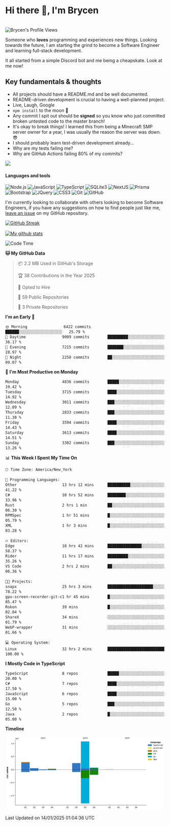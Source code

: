 # Hi there 👋, I'm Brycen

<br>
<img src="https://komarev.com/ghpvc/?username=BrycensRanch" alt="Brycen's Profile Views" />

Someone who **loves** programming and experiences new things. Looking towards the future, I am starting the grind to become a Software Engineer and learning full-stack development.

It all started from a simple Discord bot and me being a cheapskate. Look at me now!

## Key fundamentals & thoughts

- All projects should have a README.md and be well documented.
- README-driven development is crucial to having a well-planned project.
- Live, Laugh, Google
- `npm install` to the moon 🚀
- Any commit I spit out should be **signed** so you know who just committed broken untested code to the master branch!
- It's okay to break things! I learned this from being a Minecraft SMP server owner for a year, I was usually the reason the server was down. 😎
- I should probably learn test-driven development already...
- Why are my tests failing me?
- Why are GitHub Actions failing 80% of my commits? 

<img src="https://res.cloudinary.com/practicaldev/image/fetch/s--OoBLh7-Q--/c_limit%2Cf_auto%2Cfl_progressive%2Cq_auto%2Cw_880/https://cdn-images-1.medium.com/max/1614/1%2A8BlqJ8lNVZzuRjAg1mZ50w.png" height="400"/>

<h4>Languages and tools</h4>
<p>
  <img src="https://img.shields.io/badge/node.js%20-%2343853D.svg?&style=for-the-badge&logo=node.js&logoColor=white" alt="Node.js" />
  <img src="https://img.shields.io/badge/javascript%20-%23323330.svg?&style=for-the-badge&logo=javascript&logoColor=%23F7DF1E" alt="JavaScript" />
  <img src="https://img.shields.io/badge/typescript%20-%23323330.svg?&style=for-the-badge&logo=typescript&logoColor=#3467eb" alt="TypeScript" />
  <img src="https://img.shields.io/badge/sqlite3%20-%23323330.svg?&style=for-the-badge&logo=sqlite&logoColor=#3467eb" alt="SQLite3" />
  <img src="https://img.shields.io/badge/Next.JS%20-%23323330.svg?&style=for-the-badge&logo=next.js&logoColor=#3467eb" alt="NextJS" />
  <img src="https://img.shields.io/badge/Prisma%20-%23323330.svg?&style=for-the-badge&logo=prisma&logoColor=#3467eb" alt="Prisma" />
  <img src="https://img.shields.io/badge/bootstrap%20-%23323330.svg?&style=for-the-badge&logo=bootstrap" alt="Bootstrap" />
  <img src="https://img.shields.io/badge/jquery%20-%23323330.svg?&style=for-the-badge&logo=jquery" alt="JQuery" />
  <img src="https://img.shields.io/badge/css3%20-%23323330.svg?&style=for-the-badge&logo=css3" alt="CSS3" />
  <img src="https://img.shields.io/badge/git%20-%23323330.svg?&style=for-the-badge&logo=git" alt="Git" />
  <img src="https://img.shields.io/badge/github%20-%23323330.svg?&style=for-the-badge&logo=github" alt="GitHub" />
</p>

 I'm currently looking to collaborate with others looking to become Software Engineers, if you have any suggestions on how to find people just like me, [leave an issue](https://github.com/BrycensRanch/BrycensRanch/issues/new) on my GitHub repository.
 
 <p><a href="https://git.io/streak-stats"><img src="https://streak-stats.demolab.com?refreshcache3&user=BrycensRanch&amp;theme=dark&amp;hide_border=true&amp;fire=EB5454&amp;ring=0CEB19" alt="GitHub Streak"></a></p>

<a href="https://github.com/anuraghazra/github-readme-stats">
  <img align="center" src="https://github-readme-stats.anuraghazra1.vercel.app/api?username=BrycensRanch&show_icons=true&line_height=27&include_all_commits=true" alt="My github stats" />
</a>

<!--START_SECTION:waka-->
![Code Time](http://img.shields.io/badge/Code%20Time-1%2C481%20hrs%203%20mins-blue)

**🐱 My GitHub Data** 

> 📦 2.2 MB Used in GitHub's Storage 
 > 
> 🏆 38 Contributions in the Year 2025
 > 
> 💼 Opted to Hire
 > 
> 📜 59 Public Repositories 
 > 
> 🔑 3 Private Repositories 
 > 
**I'm an Early 🐤** 

```text
🌞 Morning                6422 commits        ██████░░░░░░░░░░░░░░░░░░░   25.79 % 
🌆 Daytime                9009 commits        █████████░░░░░░░░░░░░░░░░   36.17 % 
🌃 Evening                7215 commits        ███████░░░░░░░░░░░░░░░░░░   28.97 % 
🌙 Night                  2258 commits        ██░░░░░░░░░░░░░░░░░░░░░░░   09.07 % 
```
📅 **I'm Most Productive on Monday** 

```text
Monday                   4836 commits        █████░░░░░░░░░░░░░░░░░░░░   19.42 % 
Tuesday                  3715 commits        ████░░░░░░░░░░░░░░░░░░░░░   14.92 % 
Wednesday                3011 commits        ███░░░░░░░░░░░░░░░░░░░░░░   12.09 % 
Thursday                 2833 commits        ███░░░░░░░░░░░░░░░░░░░░░░   11.38 % 
Friday                   3594 commits        ████░░░░░░░░░░░░░░░░░░░░░   14.43 % 
Saturday                 3613 commits        ████░░░░░░░░░░░░░░░░░░░░░   14.51 % 
Sunday                   3302 commits        ███░░░░░░░░░░░░░░░░░░░░░░   13.26 % 
```


📊 **This Week I Spent My Time On** 

```text
🕑︎ Time Zone: America/New_York

💬 Programming Languages: 
Other                    13 hrs 12 mins      ██████████░░░░░░░░░░░░░░░   41.22 % 
C#                       10 hrs 52 mins      ████████░░░░░░░░░░░░░░░░░   33.96 % 
Rust                     2 hrs 1 min         ██░░░░░░░░░░░░░░░░░░░░░░░   06.30 % 
RPMSpec                  1 hr 51 mins        █░░░░░░░░░░░░░░░░░░░░░░░░   05.79 % 
XML                      1 hr 3 mins         █░░░░░░░░░░░░░░░░░░░░░░░░   03.28 % 

🔥 Editors: 
Edge                     18 hrs 42 mins      ███████████████░░░░░░░░░░   58.37 % 
Rider                    11 hrs 17 mins      █████████░░░░░░░░░░░░░░░░   35.26 % 
VS Code                  2 hrs 2 mins        ██░░░░░░░░░░░░░░░░░░░░░░░   06.36 % 

🐱‍💻 Projects: 
snapx                    25 hrs 3 mins       ████████████████████░░░░░   78.22 % 
gpu-screen-recorder-git-c1 hr 45 mins        █░░░░░░░░░░░░░░░░░░░░░░░░   05.47 % 
Rokon                    39 mins             █░░░░░░░░░░░░░░░░░░░░░░░░   02.04 % 
ShareX                   34 mins             ░░░░░░░░░░░░░░░░░░░░░░░░░   01.79 % 
WebP-wrapper             31 mins             ░░░░░░░░░░░░░░░░░░░░░░░░░   01.66 % 

💻 Operating System: 
Linux                    32 hrs 2 mins       █████████████████████████   100.00 % 
```

**I Mostly Code in TypeScript** 

```text
TypeScript               8 repos             █████░░░░░░░░░░░░░░░░░░░░   20.00 % 
C#                       7 repos             ████░░░░░░░░░░░░░░░░░░░░░   17.50 % 
JavaScript               6 repos             ████░░░░░░░░░░░░░░░░░░░░░   15.00 % 
Go                       5 repos             ███░░░░░░░░░░░░░░░░░░░░░░   12.50 % 
Java                     2 repos             █░░░░░░░░░░░░░░░░░░░░░░░░   05.00 % 
```



**Timeline**

![Lines of Code chart](https://raw.githubusercontent.com/BrycensRanch/BrycensRanch/main/assets/bar_graph.png)


 Last Updated on 14/01/2025 01:04:36 UTC
<!--END_SECTION:waka-->

<!--
**BrycensRanch/BrycensRanch** is a ✨ _special_ ✨ repository because its `README.md` (this file) appears on your GitHub profile.

Here are some ideas to get you started:

- 🔭 I’m currently working on ...
- 🌱 I’m currently learning ...
- 👯 I’m looking to collaborate on ...
- 🤔 I’m looking for help with ...
- 💬 Ask me about ...
- 📫 How to reach me: ...
- 😄 Pronouns: ...
- ⚡ Fun fact: ...
-->
